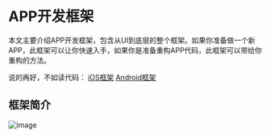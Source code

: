 # APP开发框架

本文主要介绍APP开发框架，包含从UI到底层的整个框架。如果你准备做一个新APP，此框架可以让你快速入手，如果你是准备重构APP代码，此框架可以带给你重构的方法。

说的再好，不如读代码：
[iOS框架](https://github.com/hamilyjing/JJAppFramework/tree/master/JJiOSFramework)
[Android框架](https://github.com/hamilyjing/JJAppFramework/tree/master/JJAndroidFramework)

## 框架简介

![image](file:///Users/hamilyjing/Desktop/APP开发框架.png)